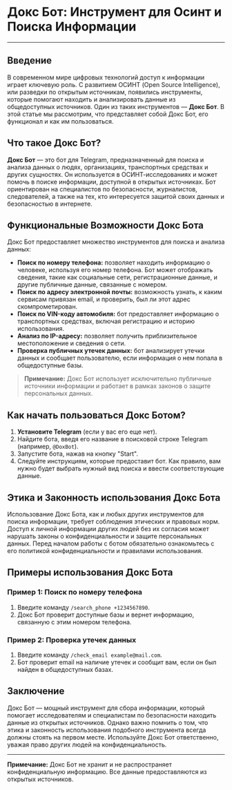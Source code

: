 
# Докс Бот: Инструмент для Осинт и Поиска Информации

---

## Введение

В современном мире цифровых технологий доступ к информации играет ключевую роль. С развитием ОСИНТ (Open Source Intelligence), или разведки по открытым источникам, появились инструменты, которые помогают находить и анализировать данные из общедоступных источников. Один из таких инструментов — **Докс Бот**. В этой статье мы рассмотрим, что представляет собой Докс Бот, его функционал и как им пользоваться.

## Что такое Докс Бот?

**Докс Бот** — это бот для Telegram, предназначенный для поиска и анализа данных о людях, организациях, транспортных средствах и других сущностях. Он используется в ОСИНТ-исследованиях и может помочь в поиске информации, доступной в открытых источниках. Бот ориентирован на специалистов по безопасности, журналистов, следователей, а также на тех, кто интересуется защитой своих данных и безопасностью в интернете.

## Функциональные Возможности Докс Бота

Докс Бот предоставляет множество инструментов для поиска и анализа данных:

- **Поиск по номеру телефона:** позволяет находить информацию о человеке, используя его номер телефона. Бот может отображать сведения, такие как социальные сети, регистрационные данные, и другие публичные данные, связанные с номером.
- **Поиск по адресу электронной почты:** возможность узнать, к каким сервисам привязан email, и проверить, был ли этот адрес скомпрометирован.
- **Поиск по VIN-коду автомобиля:** бот предоставляет информацию о транспортных средствах, включая регистрацию и историю использования.
- **Анализ по IP-адресу:** позволяет получить приблизительное местоположение и сведения о сети.
- **Проверка публичных утечек данных:** бот анализирует утечки данных и сообщает пользователю, если информация о нем попала в общедоступные базы.
  
> **Примечание:** Докс Бот использует исключительно публичные источники информации и работает в рамках законов о защите персональных данных.

## Как начать пользоваться Докс Ботом?

1. **Установите Telegram** (если у вас его еще нет).
2. Найдите бота, введя его название в поисковой строке Telegram (например, `@DoxBot`).
3. Запустите бота, нажав на кнопку "Start".
4. Следуйте инструкциям, которые предоставит бот. Как правило, вам нужно будет выбрать нужный вид поиска и ввести соответствующие данные.

## Этика и Законность использования Докс Бота

Использование Докс Бота, как и любых других инструментов для поиска информации, требует соблюдения этических и правовых норм. Доступ к личной информации других людей без их согласия может нарушать законы о конфиденциальности и защите персональных данных. Перед началом работы с ботом обязательно ознакомьтесь с его политикой конфиденциальности и правилами использования.

## Примеры использования Докс Бота

### Пример 1: Поиск по номеру телефона

1. Введите команду `/search_phone +1234567890`.
2. Докс Бот проверит доступные базы и вернет информацию, связанную с этим номером телефона.

### Пример 2: Проверка утечек данных

1. Введите команду `/check_email example@mail.com`.
2. Бот проверит email на наличие утечек и сообщит вам, если он был найден в общедоступных базах.

## Заключение

Докс Бот — мощный инструмент для сбора информации, который помогает исследователям и специалистам по безопасности находить данные из открытых источников. Однако важно помнить о том, что этика и законность использования подобного инструмента всегда должны стоять на первом месте. Используйте Докс Бот ответственно, уважая право других людей на конфиденциальность.

---

**Примечание:** Докс Бот не хранит и не распространяет конфиденциальную информацию. Все данные предоставляются из открытых источников.


